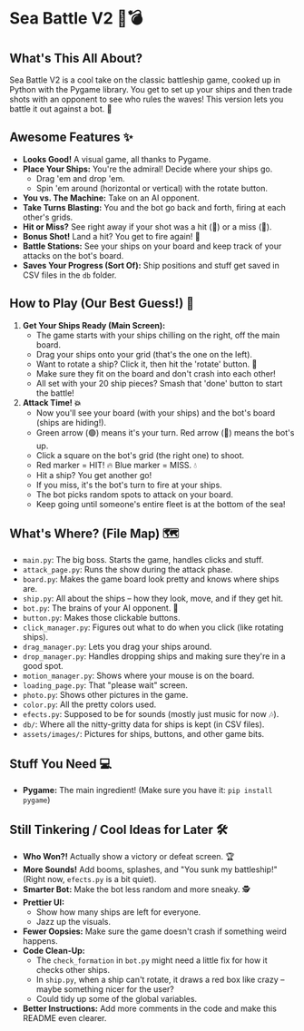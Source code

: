 # Sea Battle V2 🚢💣

## What's This All About?

Sea Battle V2 is a cool take on the classic battleship game, cooked up in Python with the Pygame library. You get to set up your ships and then trade shots with an opponent to see who rules the waves! This version lets you battle it out against a bot. 🤖

## Awesome Features ✨

* **Looks Good!** A visual game, all thanks to Pygame.
* **Place Your Ships:** You're the admiral! Decide where your ships go.
    * Drag 'em and drop 'em.
    * Spin 'em around (horizontal or vertical) with the rotate button.
* **You vs. The Machine:** Take on an AI opponent.
* **Take Turns Blasting:** You and the bot go back and forth, firing at each other's grids.
* **Hit or Miss?** See right away if your shot was a hit (🔴) or a miss (🔵).
* **Bonus Shot!** Land a hit? You get to fire again! 🎉
* **Battle Stations:** See your ships on your board and keep track of your attacks on the bot's board.
* **Saves Your Progress (Sort Of):** Ship positions and stuff get saved in CSV files in the `db` folder.

## How to Play (Our Best Guess!) 🚤

1.  **Get Your Ships Ready (Main Screen):**
    * The game starts with your ships chilling on the right, off the main board.
    * Drag your ships onto your grid (that's the one on the left).
    * Want to rotate a ship? Click it, then hit the 'rotate' button. 🔄
    * Make sure they fit on the board and don't crash into each other!
    * All set with your 20 ship pieces? Smash that 'done' button to start the battle!
2.  **Attack Time! 💥**
    * Now you'll see your board (with your ships) and the bot's board (ships are hiding!).
    * Green arrow (🟢) means it's your turn. Red arrow (🔴) means the bot's up.
    * Click a square on the bot's grid (the right one) to shoot.
    * Red marker = HIT! 🔥 Blue marker = MISS. 💧
    * Hit a ship? You get another go!
    * If you miss, it's the bot's turn to fire at your ships.
    * The bot picks random spots to attack on your board.
    * Keep going until someone's entire fleet is at the bottom of the sea!

## What's Where? (File Map) 🗺️

* `main.py`: The big boss. Starts the game, handles clicks and stuff.
* `attack_page.py`: Runs the show during the attack phase.
* `board.py`: Makes the game board look pretty and knows where ships are.
* `ship.py`: All about the ships – how they look, move, and if they get hit.
* `bot.py`: The brains of your AI opponent. 🧠
* `button.py`: Makes those clickable buttons.
* `click_manager.py`: Figures out what to do when you click (like rotating ships).
* `drag_manager.py`: Lets you drag your ships around.
* `drop_manager.py`: Handles dropping ships and making sure they're in a good spot.
* `motion_manager.py`: Shows where your mouse is on the board.
* `loading_page.py`: That "please wait" screen.
* `photo.py`: Shows other pictures in the game.
* `color.py`: All the pretty colors used.
* `efects.py`: Supposed to be for sounds (mostly just music for now 🎶).
* `db/`: Where all the nitty-gritty data for ships is kept (in CSV files).
* `assets/images/`: Pictures for ships, buttons, and other game bits.

## Stuff You Need 💻

* **Pygame:** The main ingredient! (Make sure you have it: `pip install pygame`)

## Still Tinkering / Cool Ideas for Later 🛠️

* **Who Won?!** Actually show a victory or defeat screen. 🏆
* **More Sounds!** Add booms, splashes, and "You sunk my battleship!" (Right now, `efects.py` is a bit quiet).
* **Smarter Bot:** Make the bot less random and more sneaky. 🕵️
* **Prettier UI:**
    * Show how many ships are left for everyone.
    * Jazz up the visuals.
* **Fewer Oopsies:** Make sure the game doesn't crash if something weird happens.
* **Code Clean-Up:**
    * The `check_formation` in `bot.py` might need a little fix for how it checks other ships.
    * In `ship.py`, when a ship can't rotate, it draws a red box like crazy – maybe something nicer for the user?
    * Could tidy up some of the global variables.
* **Better Instructions:** Add more comments in the code and make this README even clearer.
